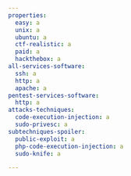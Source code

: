 ```yaml
---
properties:
  easy: a
  unix: a
  ubuntu: a
  ctf-realistic: a
  paid: a
  hackthebox: a
all-services-software:
  ssh: a
  http: a
  apache: a
pentest-services-software:
  http: a
attacks-techniques:
  code-execution-injection: a
  sudo-privesc: a
subtechniques-spoiler:
  public-exploit: a
  php-code-execution-injection: a
  sudo-knife: a

---
```

